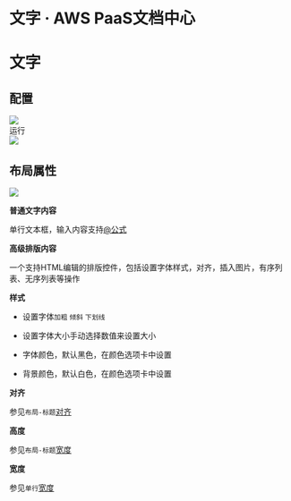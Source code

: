 # 文字 · AWS PaaS文档中心

# 文字

配置  
---  
[![](https://docs.awspaas.com/user-manual/aws-pass-console-user-manual-form-vue-64ga/zj/wz1.png)](<wz1.png>)  
运行  
[![](https://docs.awspaas.com/user-manual/aws-pass-console-user-manual-form-vue-64ga/zj/wz2.png)](<wz2.png>)  
  
## 布局属性

[![](https://docs.awspaas.com/user-manual/aws-pass-console-user-manual-form-vue-64ga/zj/wz3.png)](<wz3.png>)

**普通文字内容**

单行文本框，输入内容支持[@公式](<https://docs.awspaas.com/reference-guide/aws-paas-at-reference-guide/index.html>)

**高级排版内容**

一个支持HTML编辑的排版控件，包括设置字体样式，对齐，插入图片，有序列表、无序列表等操作

**样式**

  * 设置字体`加粗` `倾斜` `下划线`

  * 设置字体大小手动选择数值来设置大小

  * 字体颜色，默认黑色，在颜色选项卡中设置

  * 背景颜色，默认白色，在颜色选项卡中设置

**对齐**

参见`布局-标题`[对齐](<bt.html#aligned>)

**高度**

参见`布局-标题`[宽度](<bt.html#high>)

**宽度**

参见`单行`[宽度](<text.html#wigth>)